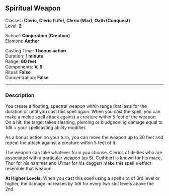 ## Spiritual Weapon

Classes: **Cleric, Cleric (Life), Cleric (War), Oath (Conquest)**  
Level: **2**  

School: **Conjuration (Creation)**  
Element: **Aether**  

Casting Time: **1 bonus action**  
Duration: **1 minute**  
Range: **60 feet**  
Components: **V, S**  
Ritual: **False**  
Concentration: **False**  

------

### Description

You create a floating, spectral weapon within range that lasts for the duration or until you cast this spell again. When you cast the spell, you can make a melee spell attack against a creature within 5 feet of the weapon. On a hit, the target takes slashing, piercing or bludgeoning damage equal to 1d8 + your spellcasting ability modifier.

As a bonus action on your turn, you can move the weapon up to 30 feet and repeat the attack against a creature within 5 feet of it.

The weapon can take whatever form you choose. Clerics of deities who are associated with a particular weapon (as St. Cuthbert is known for his mace, Thor for his hammer and U'mar for his dagger) make this spell's effect resemble that weapon.

**At Higher Levels:** When you cast this spell using a spell slot of 3rd level or higher, the damage increases by 1d8 for every two slot levels above the 2nd.